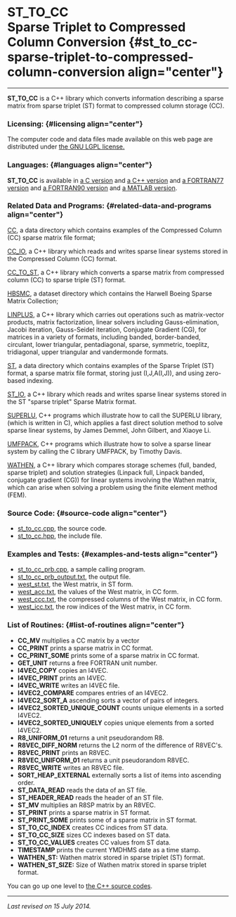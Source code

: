 ST\_TO\_CC\
Sparse Triplet to Compressed Column Conversion {#st_to_cc-sparse-triplet-to-compressed-column-conversion align="center"}
==============================================

------------------------------------------------------------------------

**ST\_TO\_CC** is a C++ library which converts information describing a
sparse matrix from sparse triplet (ST) format to compressed column
storage (CC).

### Licensing: {#licensing align="center"}

The computer code and data files made available on this web page are
distributed under [the GNU LGPL license.](../../txt/gnu_lgpl.txt)

### Languages: {#languages align="center"}

**ST\_TO\_CC** is available in [a C
version](../../c_src/st_to_cc/st_to_cc.md) and [a C++
version](../../master/st_to_cc/st_to_cc.md) and [a FORTRAN77
version](../../f77_src/st_to_cc/st_to_cc.md) and [a FORTRAN90
version](../../f_src/st_to_cc/st_to_cc.md) and [a MATLAB
version](../../m_src/st_to_cc/st_to_cc.md).

### Related Data and Programs: {#related-data-and-programs align="center"}

[CC](../../data/cc/cc.md), a data directory which contains examples of
the Compressed Column (CC) sparse matrix file format;

[CC\_IO](../../master/cc_io/cc_io.md), a C++ library which reads and
writes sparse linear systems stored in the Compressed Column (CC)
format.

[CC\_TO\_ST](../../master/cc_to_st/cc_to_st.md), a C++ library which
converts a sparse matrix from compressed column (CC) to sparse triple
(ST) format.

[HBSMC](../../datasets/hbsmc/hbsmc.md), a dataset directory which
contains the Harwell Boeing Sparse Matrix Collection;

[LINPLUS](../../master/linplus/linplus.md), a C++ library which
carries out operations such as matrix-vector products, matrix
factorization, linear solvers including Gauss-elimination, Jacobi
iteration, Gauss-Seidel iteration, Conjugate Gradient (CG), for matrices
in a variety of formats, including banded, border-banded, circulant,
lower triangular, pentadiagonal, sparse, symmetric, toeplitz,
tridiagonal, upper triangular and vandermonde formats.

[ST](../../data/st/st.md), a data directory which contains examples of
the Sparse Triplet (ST) format, a sparse matrix file format, storing
just (I,J,A(I,J)), and using zero-based indexing.

[ST\_IO](../../master/st_io/st_io.md), a C++ library which reads and
writes sparse linear systems stored in the ST "sparse triplet" Sparse
Matrix format.

[SUPERLU](../../master/superlu/superlu.md), C++ programs which
illustrate how to call the SUPERLU library, (which is written in C),
which applies a fast direct solution method to solve sparse linear
systems, by James Demmel, John Gilbert, and Xiaoye Li.

[UMFPACK](../../master/umfpack/umfpack.md), C++ programs which
illustrate how to solve a sparse linear system by calling the C library
UMFPACK, by Timothy Davis.

[WATHEN](../../master/wathen/wathen.md), a C++ library which compares
storage schemes (full, banded, sparse triplet) and solution strategies
(Linpack full, Linpack banded, conjugate gradient (CG)) for linear
systems involving the Wathen matrix, which can arise when solving a
problem using the finite element method (FEM).

### Source Code: {#source-code align="center"}

-   [st\_to\_cc.cpp](st_to_cc.cpp), the source code.
-   [st\_to\_cc.hpp](st_to_cc.hpp), the include file.

### Examples and Tests: {#examples-and-tests align="center"}

-   [st\_to\_cc\_prb.cpp](st_to_cc_prb.cpp), a sample calling program.
-   [st\_to\_cc\_prb\_output.txt](st_to_cc_prb_output.txt), the output
    file.
-   [west\_st.txt](west_st.txt), the West matrix, in ST form.
-   [west\_acc.txt](west_acc.txt), the values of the West matrix, in CC
    form.
-   [west\_ccc.txt](west_ccc.txt), the compressed columns of the West
    matrix, in CC form.
-   [west\_icc.txt](west_icc.txt), the row indices of the West matrix,
    in CC form.

### List of Routines: {#list-of-routines align="center"}

-   **CC\_MV** multiplies a CC matrix by a vector
-   **CC\_PRINT** prints a sparse matrix in CC format.
-   **CC\_PRINT\_SOME** prints some of a sparse matrix in CC format.
-   **GET\_UNIT** returns a free FORTRAN unit number.
-   **I4VEC\_COPY** copies an I4VEC.
-   **I4VEC\_PRINT** prints an I4VEC.
-   **I4VEC\_WRITE** writes an I4VEC file.
-   **I4VEC2\_COMPARE** compares entries of an I4VEC2.
-   **I4VEC2\_SORT\_A** ascending sorts a vector of pairs of integers.
-   **I4VEC2\_SORTED\_UNIQUE\_COUNT** counts unique elements in a sorted
    I4VEC2.
-   **I4VEC2\_SORTED\_UNIQUELY** copies unique elements from a sorted
    I4VEC2.
-   **R8\_UNIFORM\_01** returns a unit pseudorandom R8.
-   **R8VEC\_DIFF\_NORM** returns the L2 norm of the difference of
    R8VEC's.
-   **R8VEC\_PRINT** prints an R8VEC.
-   **R8VEC\_UNIFORM\_01** returns a unit pseudorandom R8VEC.
-   **R8VEC\_WRITE** writes an R8VEC file.
-   **SORT\_HEAP\_EXTERNAL** externally sorts a list of items into
    ascending order.
-   **ST\_DATA\_READ** reads the data of an ST file.
-   **ST\_HEADER\_READ** reads the header of an ST file.
-   **ST\_MV** multiplies an R8SP matrix by an R8VEC.
-   **ST\_PRINT** prints a sparse matrix in ST format.
-   **ST\_PRINT\_SOME** prints some of a sparse matrix in ST format.
-   **ST\_TO\_CC\_INDEX** creates CC indices from ST data.
-   **ST\_TO\_CC\_SIZE** sizes CC indexes based on ST data.
-   **ST\_TO\_CC\_VALUES** creates CC values from ST data.
-   **TIMESTAMP** prints the current YMDHMS date as a time stamp.
-   **WATHEN\_ST:** Wathen matrix stored in sparse triplet (ST) format.
-   **WATHEN\_ST\_SIZE:** Size of Wathen matrix stored in sparse triplet
    format.

You can go up one level to [the C++ source codes](../cpp_src.md).

------------------------------------------------------------------------

*Last revised on 15 July 2014.*
